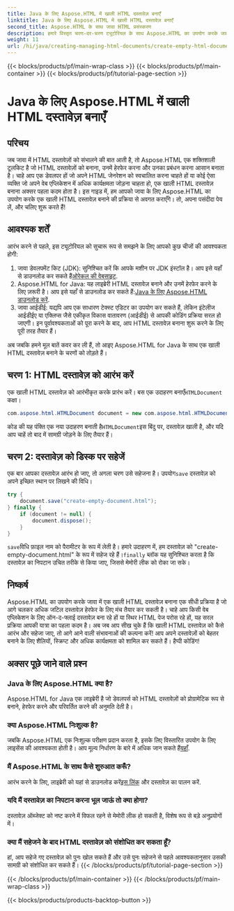 ```yaml
---
title: Java के लिए Aspose.HTML में खाली HTML दस्तावेज़ बनाएँ
linktitle: Java के लिए Aspose.HTML में खाली HTML दस्तावेज़ बनाएँ
second_title: Aspose.HTML के साथ जावा HTML प्रसंस्करण
description: हमारे विस्तृत चरण-दर-चरण ट्यूटोरियल के साथ Aspose.HTML का उपयोग करके जावा में खाली HTML दस्तावेज़ बनाना सीखें, जो सभी स्तरों के डेवलपर्स के लिए एकदम सही है।
weight: 11
url: /hi/java/creating-managing-html-documents/create-empty-html-documents/
---
```


{{< blocks/products/pf/main-wrap-class >}}
{{< blocks/products/pf/main-container >}}
{{< blocks/products/pf/tutorial-page-section >}}

# Java के लिए Aspose.HTML में खाली HTML दस्तावेज़ बनाएँ

## परिचय
जब जावा में HTML दस्तावेज़ों को संभालने की बात आती है, तो Aspose.HTML एक शक्तिशाली टूलकिट है जो HTML दस्तावेज़ों को बनाना, उनमें हेरफेर करना और उनका प्रबंधन करना आसान बनाता है। चाहे आप एक डेवलपर हों जो अपने HTML जेनरेशन को स्वचालित करना चाहते हों या कोई ऐसा व्यक्ति जो अपने वेब एप्लिकेशन में अधिक कार्यक्षमता जोड़ना चाहता हो, एक खाली HTML दस्तावेज़ बनाना अक्सर पहला कदम होता है। इस गाइड में, हम आपको जावा के लिए Aspose.HTML का उपयोग करके एक खाली HTML दस्तावेज़ बनाने की प्रक्रिया से अवगत कराएँगे। तो, अपना पसंदीदा पेय लें, और चलिए शुरू करते हैं!
## आवश्यक शर्तें
आरंभ करने से पहले, इस ट्यूटोरियल को सुचारू रूप से समझने के लिए आपको कुछ चीजों की आवश्यकता होगी:
1.  जावा डेवलपमेंट किट (JDK): सुनिश्चित करें कि आपके मशीन पर JDK इंस्टॉल है। आप इसे यहाँ से डाउनलोड कर सकते हैं[ओरेकल की वेबसाइट](https://www.oracle.com/java/technologies/javase-jdk11-downloads.html).
2. Aspose.HTML for Java: यह लाइब्रेरी HTML दस्तावेज़ बनाने और उनमें हेरफेर करने के लिए ज़रूरी है। आप इसे यहाँ से डाउनलोड कर सकते हैं:[Java के लिए Aspose.HTML डाउनलोड करें](https://releases.aspose.com/html/java/).
3. जावा आईडीई: यद्यपि आप एक साधारण टेक्स्ट एडिटर का उपयोग कर सकते हैं, लेकिन इंटेलीज आईडीईए या एक्लिप्स जैसे एकीकृत विकास वातावरण (आईडीई) से आपकी कोडिंग प्रक्रिया सरल हो जाएगी।
इन पूर्वावश्यकताओं को पूरा करने के बाद, आप HTML दस्तावेज़ बनाना शुरू करने के लिए पूरी तरह तैयार हैं।

अब जबकि हमने मूल बातें कवर कर ली हैं, तो आइए Aspose.HTML for Java के साथ एक खाली HTML दस्तावेज़ बनाने के चरणों को तोड़ते हैं।
## चरण 1: HTML दस्तावेज़ को आरंभ करें
एक खाली HTML दस्तावेज़ को आरंभीकृत करके प्रारंभ करें।
 बस एक उदाहरण बनाएँ`HTMLDocument` कक्षा।
```java
com.aspose.html.HTMLDocument document = new com.aspose.html.HTMLDocument();
```
 कोड की यह पंक्ति एक नया उदाहरण बनाती है`HTMLDocument`इस बिंदु पर, दस्तावेज़ खाली है, और यदि आप चाहें तो बाद में सामग्री जोड़ने के लिए तैयार हैं।
## चरण 2: दस्तावेज़ को डिस्क पर सहेजें
एक बार आपका दस्तावेज़ आरंभ हो जाए, तो अगला चरण उसे सहेजना है।
 उपयोग`save` दस्तावेज़ को अपने इच्छित स्थान पर लिखने की विधि।
```java
try {
    document.save("create-empty-document.html");
} finally {
    if (document != null) {
        document.dispose();
    }
}
```
`save`विधि फ़ाइल नाम को पैरामीटर के रूप में लेती है। हमारे उदाहरण में, हम दस्तावेज़ को "create-empty-document.html" के रूप में सहेज रहे हैं।`finally` ब्लॉक यह सुनिश्चित करता है कि दस्तावेज़ का निपटान उचित तरीके से किया जाए, जिससे मेमोरी लीक को रोका जा सके।
## निष्कर्ष
Aspose.HTML का उपयोग करके जावा में एक खाली HTML दस्तावेज़ बनाना एक सीधी प्रक्रिया है जो आगे चलकर अधिक जटिल दस्तावेज़ हेरफेर के लिए मंच तैयार कर सकती है। चाहे आप किसी वेब एप्लिकेशन के लिए ऑन-द-फ्लाई दस्तावेज़ बना रहे हों या स्थिर HTML पेज परोस रहे हों, यह सरल प्रक्रिया आपकी यात्रा का पहला कदम है। 
अब जब आप सीख चुके हैं कि खाली HTML दस्तावेज़ को कैसे आरंभ और सहेजा जाए, तो आगे आने वाली संभावनाओं की कल्पना करें! आप अपने दस्तावेज़ों को बेहतर बनाने के लिए शैलियों, स्क्रिप्ट और अधिक कार्यक्षमता को शामिल कर सकते हैं। हैप्पी कोडिंग!
## अक्सर पूछे जाने वाले प्रश्न
### Java के लिए Aspose.HTML क्या है?
Aspose.HTML for Java एक लाइब्रेरी है जो डेवलपर्स को HTML दस्तावेज़ों को प्रोग्रामेटिक रूप से बनाने, हेरफेर करने और परिवर्तित करने की अनुमति देती है।
### क्या Aspose.HTML निःशुल्क है?
जबकि Aspose.HTML एक निःशुल्क परीक्षण प्रदान करता है, इसके लिए विस्तारित उपयोग के लिए लाइसेंस की आवश्यकता होती है। आप मूल्य निर्धारण के बारे में अधिक जान सकते हैं[यहाँ](https://purchase.aspose.com/buy).
### मैं Aspose.HTML के साथ कैसे शुरुआत करूँ?
 आरंभ करने के लिए, लाइब्रेरी को यहां से डाउनलोड करें[इस लिंक](https://releases.aspose.com/html/java/) और दस्तावेज़ का पालन करें.
### यदि मैं दस्तावेज़ का निपटान करना भूल जाऊं तो क्या होगा?
दस्तावेज़ ऑब्जेक्ट को नष्ट करने में विफल रहने से मेमोरी लीक हो सकती है, विशेष रूप से बड़े अनुप्रयोगों में।
### क्या मैं सहेजने के बाद HTML दस्तावेज़ को संशोधित कर सकता हूँ?
हां, आप सहेजे गए दस्तावेज़ को पुनः खोल सकते हैं और उसे पुनः सहेजने से पहले आवश्यकतानुसार उसकी सामग्री को संशोधित कर सकते हैं।
{{< /blocks/products/pf/tutorial-page-section >}}

{{< /blocks/products/pf/main-container >}}
{{< /blocks/products/pf/main-wrap-class >}}

{{< blocks/products/products-backtop-button >}}
